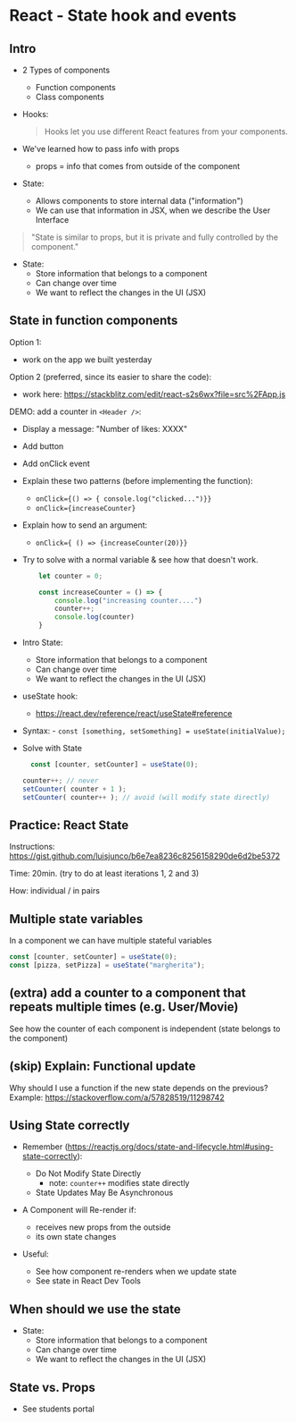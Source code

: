 
# React - State hook and events

<!--

Status: draft

@todo: 
- improve the planning for this unit (examples & steps to follow)
- create slides (e.g. syntax, functional updates etc.)

-->


## Intro

- 2 Types of components
  - Function components
  - Class components


- Hooks:
  > Hooks let you use different React features from your components. 
  

- We've learned how to pass info with props
  - props = info that comes from outside of the component

- State:
  - Allows components to store internal data ("information")
  - We can use that information in JSX, when we describe the User Interface

> "State is similar to props, but it is private and fully controlled by the component."


- State: 
  - Store information that belongs to a component
  - Can change over time
  - We want to reflect the changes in the UI (JSX)





## State in function components


Option 1: 
- work on the app we built yesterday

Option 2 (preferred, since its easier to share the code): 
- work here: https://stackblitz.com/edit/react-s2s6wx?file=src%2FApp.js

  <!-- remember to FORK -->
  <!-- remember to FORK -->
  <!-- remember to FORK -->



DEMO: add a counter in `<Header />`:

  <!-- @LT: DEMO (we will do an exercise in a few moments)  -->

  - Display a message: "Number of likes: XXXX"
  - Add button 
  - Add onClick event
  - Explain these two patterns (before implementing the function):
    - `onClick={() => { console.log("clicked...")}}`
    - `onClick={increaseCounter}`
  - Explain how to send an argument:
    - `onClick={ () => {increaseCounter(20)}}`
  - Try to solve with a normal variable & see how that doesn't work.

      ```js
          let counter = 0;

          const increaseCounter = () => {
              console.log("increasing counter....")
              counter++;
              console.log(counter)
          }
      ```

  - Intro State: 
    - Store information that belongs to a component
    - Can change over time
    - We want to reflect the changes in the UI (JSX)




  - useState hook:
    - https://react.dev/reference/react/useState#reference

  -  Syntax:
    - `const [something, setSomething] = useState(initialValue);`


  - Solve with State

    ```js
      const [counter, setCounter] = useState(0);
    ```

    ```js
    counter++; // never
    setCounter( counter + 1 );
    setCounter( counter++ ); // avoid (will modify state directly)

    ```



## Practice: React State

<!-- @LT: remember to FORK  -->

Instructions: https://gist.github.com/luisjunco/b6e7ea8236c8256158290de6d2be5372

Time: 20min. (try to do at least iterations 1, 2 and 3)

How: individual / in pairs




## Multiple state variables

In a component we can have multiple stateful variables

```js
const [counter, setCounter] = useState(0);
const [pizza, setPizza] = useState("margherita");
```



## (extra) add a counter to a component that repeats multiple times (e.g. User/Movie)

See how the counter of each component is independent (state belongs to the component)

<!-- @todo: create example on stackblitz & share with students -->
<!-- note: can also be done as an exercise -->





## (skip) Explain: Functional update

Why should I use a function if the new state depends on the previous? Example: https://stackoverflow.com/a/57828519/11298742





## Using State correctly

<!-- @todo: create slides -->

- Remember (https://reactjs.org/docs/state-and-lifecycle.html#using-state-correctly):
  - Do Not Modify State Directly
    - note: `counter++` modifies state directly
  - State Updates May Be Asynchronous

- A Component will Re-render if:
  - receives new props from the outside
  - its own state changes

- Useful:
  - See how component re-renders when we update state
  - See state in React Dev Tools





## When should we use the state

- State: 
  - Store information that belongs to a component
  - Can change over time
  - We want to reflect the changes in the UI (JSX)



## State vs. Props

- See students portal


